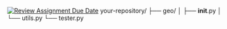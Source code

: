 [![Review Assignment Due Date](https://classroom.github.com/assets/deadline-readme-button-22041afd0340ce965d47ae6ef1cefeee28c7c493a6346c4f15d667ab976d596c.svg)](https://classroom.github.com/a/VzIgOZGm)
your-repository/
├── geo/
│   ├── __init__.py
│   └── utils.py
└── tester.py
